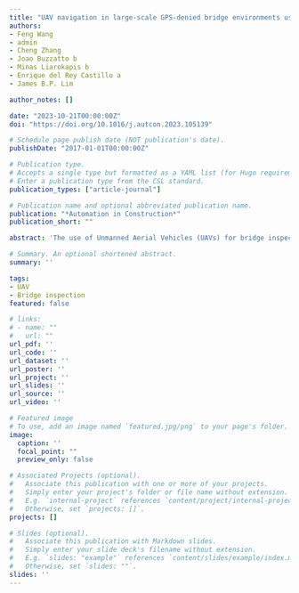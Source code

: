 ```yaml
---
title: "UAV navigation in large-scale GPS-denied bridge environments using fiducial marker-corrected stereo visual-inertial localisation"
authors:
- Feng Wang
- admin
- Cheng Zhang
- Joao Buzzatto b
- Minas Liarokapis b
- Enrique del Rey Castillo a
- James B.P. Lim

author_notes: []

date: "2023-10-21T00:00:00Z"
doi: "https://doi.org/10.1016/j.autcon.2023.105139"

# Schedule page publish date (NOT publication's date).
publishDate: "2017-01-01T00:00:00Z"

# Publication type.
# Accepts a single type but formatted as a YAML list (for Hugo requirements).
# Enter a publication type from the CSL standard.
publication_types: ["article-journal"]

# Publication name and optional abbreviated publication name.
publication: "*Automation in Construction*"
publication_short: ""

abstract: 'The use of Unmanned Aerial Vehicles (UAVs) for bridge inspection has gained popularity recently; however, accurately localising the UAV in GPS-denied areas is still challenging, which hinders the development of fully autonomous UAV-assisted bridge inspection solutions. This paper proposes a fiducial marker-corrected stereo visual-inertial localisation (FMC-SVIL) method, running on a resource-constrained onboard computer, to estimate UAV's global pose underneath bridge girders. The proposed FMC-SVIL utilises an optimised stereo visual-inertial odometry for continuous relative pose estimation between consecutive camera frames and an improved AprilTag2-based measurement algorithm for accurate global referencing and periodic pose corrections. The method is validated through extensive experiments, and the results show that the FMC-SVIL achieved UAV localisation with a root mean square error of 0.416 m in sunny conditions and 0.340 m in cloudy conditions. FMC-SVIL outperforms the leading vision-based simultaneous localisation and mapping (SLAM) algorithms for flights over multiple bridge spans.'

# Summary. An optional shortened abstract.
summary: ''

tags:
- UAV
- Bridge inspection
featured: false

# links:
# - name: ""
#   url: ""
url_pdf: ''
url_code: ''
url_dataset: ''
url_poster: ''
url_project: ''
url_slides: ''
url_source: ''
url_video: ''

# Featured image
# To use, add an image named `featured.jpg/png` to your page's folder. 
image:
  caption: ''
  focal_point: ""
  preview_only: false

# Associated Projects (optional).
#   Associate this publication with one or more of your projects.
#   Simply enter your project's folder or file name without extension.
#   E.g. `internal-project` references `content/project/internal-project/index.md`.
#   Otherwise, set `projects: []`.
projects: []

# Slides (optional).
#   Associate this publication with Markdown slides.
#   Simply enter your slide deck's filename without extension.
#   E.g. `slides: "example"` references `content/slides/example/index.md`.
#   Otherwise, set `slides: ""`.
slides: ''
---
```


